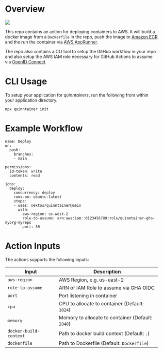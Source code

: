 # Overview

![](https://img.shields.io/github/v/release/nektos/quinntainer?style=flat-square)

This repo contains an action for deploying containers to AWS. It will build a docker image from a `Dockerfile` in the repo, push the image to [Amazon ECR](https://aws.amazon.com/ecr/) and the run the container via [AWS AppRunner](https://aws.amazon.com/apprunner/).

The repo also contains a CLI tool to setup the GitHub workflow in your repo and also setup the AWS IAM role necessary for GitHub Actions to assume via [OpenID Connect](https://docs.github.com/en/actions/deployment/security-hardening-your-deployments/configuring-openid-connect-in-amazon-web-services).

# CLI Usage

To setup your application for _quinntainers_, run the following from within your application directory.

```
npx quinntainer init
```

# Example Workflow

```
name: Deploy
on:
  push:
    branches: 
    - main

permissions:
  id-token: write
  contents: read

jobs:
  deploy:
    concurrency: deploy
    runs-on: ubuntu-latest
    steps:
    - uses: nektos/quinntainer@main
      with: 
        aws-region: us-west-2
        role-to-assume: arn:aws:iam::0123456789:role/quinntainer-gha-myorg-myrepo
        port: 80
```

# Action Inputs

The actions supports the following inputs:

| Input | Description |
| ----- | ----------- | 
| `aws-region` | AWS Region, e.g. us-east-2 |
| `role-to-assume` | ARN of IAM Role to assume via GHA OIDC |
| `port` | Port listening in container |
| `cpu` | CPU to allocate to container (Default: `1024`) |
| `memory` | Memory to allocate to container (Default: `2048`) |
| `docker-build-context` | Path to docker build context (Default: `.`) |
| `dockerfile` | Path to Dockerfile (Default: `Dockerfile`) |

